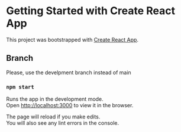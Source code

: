 # Getting Started with Create React App

This project was bootstrapped with [Create React App](https://github.com/facebook/create-react-app).

## Branch

Please, use the develpment branch instead of main

### `npm start`

Runs the app in the development mode.\
Open [http://localhost:3000](http://localhost:3000) to view it in the browser.

The page will reload if you make edits.\
You will also see any lint errors in the console.

